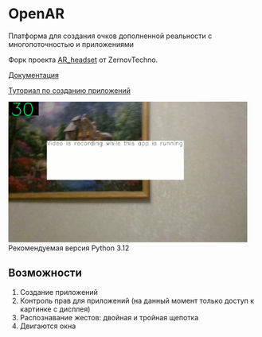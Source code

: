 # OpenAR
Платформа для создания очков дополненной реальности с многопоточностью и приложениями

Форк проекта [AR_headset](https://github.com/ZernovTechno/AR_headset) от ZernovTechno. 

[Документация](docs/docs.md)

[Туториал по созданию приложений](docs/tutorials/apps/index.md)

<img src="docs/pics/recording.png" width="480" title="Screenshot of OpenAR running"/>
Рекомендуемая версия Python 3.12

## Возможности
1. Создание приложений
2. Контроль прав для приложений (на данный момент только доступ к картинке с дисплея)
3. Распознавание жестов: двойная и тройная щепотка
4. Двигаются окна
